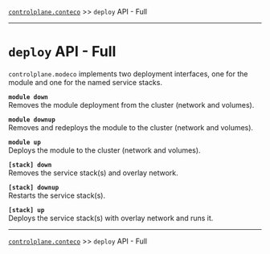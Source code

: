 [`controlplane.conteco`](../README.md) >> `deploy` API - Full

-----

# `deploy` API - Full

`controlplane.modeco` implements two deployment interfaces, one for the module and one for the named service stacks.  

__`module down`__  
Removes the module deployment from the cluster (network and volumes).  

__`module downup`__  
Removes and redeploys the module to the cluster (network and volumes).  

__`module up`__  
Deploys the module to the cluster (network and volumes).  

__`[stack] down`__  
Removes the service stack(s) and overlay network.  

__`[stack] downup`__  
Restarts the service stack(s).  

__`[stack] up`__  
Deploys the service stack(s) with overlay network and runs it.  

-----
[`controlplane.conteco`](../README.md) >> `deploy` API - Full
